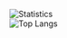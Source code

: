 ![Statistics](https://github-readme-stats.vercel.app/api?username=YouGro&show_icons=true&theme=tokyonight&custom_title=Статистика&count_private=true&locale=ru)  
![Top Langs](https://github-readme-stats.vercel.app/api/top-langs/?username=YouGro&theme=tokyonight&custom_title=Используемые+языки&locale=ru)
